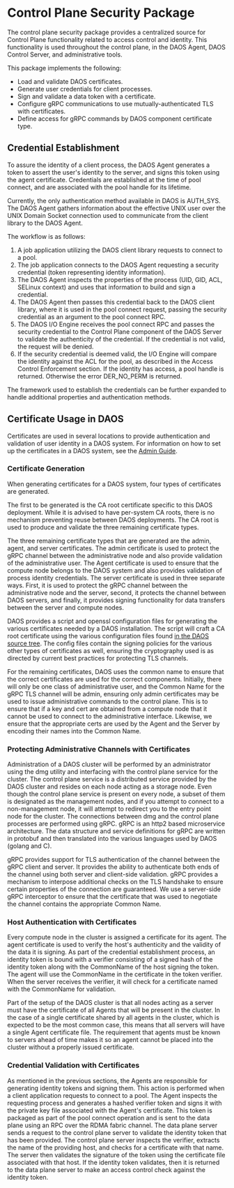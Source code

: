 # Control Plane Security Package

The control plane security package provides a centralized source for Control
Plane functionality related to access control and identity. This functionality
is used throughout the control plane, in the DAOS Agent, DAOS Control Server,
and administrative tools.

This package implements the following:

- Load and validate DAOS certificates.
- Generate user credentials for client processes.
- Sign and validate a data token with a certificate.
- Configure gRPC communications to use mutually-authenticated TLS with
  certificates.
- Define access for gRPC commands by DAOS component certificate type.

## Credential Establishment

To assure the identity of a client process, the DAOS Agent generates a token to
assert the user's identity to the server, and signs this token using the agent
certificate. Credentials are established at the time of pool connect, and are
associated with the pool handle for its lifetime.

Currently, the only authentication method available in DAOS is AUTH_SYS. The
DAOS Agent gathers information about the effective UNIX user over the UNIX
Domain Socket connection used to communicate from the client library to the
DAOS Agent.

The workflow is as follows:

1.  A job application utilizing the DAOS client library requests to connect to
    a pool.
2.  The job application connects to the DAOS Agent requesting a security
    credential (token representing identity information).
3.  The DAOS Agent inspects the properties of the process (UID, GID, ACL,
    SELinux context) and uses that information to build and sign a credential.
4.  The DAOS Agent then passes this credential back to the DAOS client library,
    where it is used in the pool connect request, passing the security
    credential as an argument to the pool connect RPC.
5.  The DAOS I/O Engine receives the pool connect RPC and passes the security
    credential to the Control Plane component of the DAOS Server to validate the
    authenticity of the credential. If the credential is not valid, the request
    will be denied.
6.  If the security credential is deemed valid, the I/O Engine will compare the
    identity against the ACL for the pool, as described in the Access Control
    Enforcement section. If the identity has access, a pool handle is returned.
    Otherwise the error DER_NO_PERM is returned.

The framework used to establish the credentials can be further expanded to
handle additional properties and authentication methods.

## Certificate Usage in DAOS

Certificates are used in several locations to provide authentication and
validation of user identity in a DAOS system.
For information on how to set up the certificates in a DAOS system, see the
[Admin Guide](/docs/admin/deployment.md#certificate-configuration).

### Certificate Generation

When generating certificates for a DAOS system, four types of certificates are
generated.

The first to be generated is the CA root certificate specific to this DAOS
deployment. While it is advised to have per-system CA roots, there is no
mechanism preventing reuse between DAOS deployments. The CA root is used to
produce and validate the three remaining certificate types.

The three remaining certificate types that are generated are the admin, agent,
and server certificates. The admin certificate is used to protect the gRPC
channel between the administrative node and also provide validation of the
administrative user. The Agent certificate is used to ensure that the compute
node belongs to the DAOS system and also provides validation of process identity
credentials. The server certificate is used in three separate ways. First, it is
used to protect the gRPC channel between the administrative node and the server,
second, it protects the channel between DAOS servers, and finally, it provides
signing functionality for data transfers between the server and compute nodes.

DAOS provides a script and openssl configuration files for generating the
various certificates needed by a DAOS installation. The script will craft a CA
root certificate using the various configuration files found
[in the DAOS source tree](/utils/certs).
The config files contain the signing policies for the various other types of
certificates as well, ensuring the cryptography used is as directed by current
best practices for protecting TLS channels.

For the remaining certificates, DAOS uses the common name to ensure that the
correct certificates are used for the correct components. Initially, there will
only be one class of administrative user, and the Common Name for the gRPC TLS
channel will be admin, ensuring only admin certificates may be used to issue
administrative commands to the control plane. This is to ensure that if a key
and cert are obtained from a compute node that it cannot be used to connect to
the administrative interface. Likewise, we ensure that the appropriate certs are
used by the Agent and the Server by encoding their names into the Common Name.

### Protecting Administrative Channels with Certificates

Administration of a DAOS cluster will be performed by an administrator using the
dmg utility and interfacing with the control plane service for the cluster. The
control plane service is a distributed service provided by the DAOS cluster and
resides on each node acting as a storage node. Even though the control plane
service is present on every node, a subset of them is designated as the
management nodes, and if you attempt to connect to a non-management node, it
will attempt to redirect you to the entry point node for the cluster. The
connections between dmg and the control plane processes are performed using
gRPC. gRPC is an http2 based microservice architecture. The data structure and
service definitions for gRPC are written in protobuf and then translated into
the various languages used by DAOS (golang and C).

gRPC provides support for TLS authentication of the channel between the gRPC
client and server. It provides the ability to authenticate both ends of the
channel using both server and client-side validation. gRPC provides a mechanism
to interpose additional checks on the TLS handshake to ensure certain properties
of the connection are guaranteed. We use a server-side gRPC interceptor to
ensure that the certificate that was used to negotiate the channel contains the
appropriate Common Name.

### Host Authentication with Certificates

Every compute node in the cluster is assigned a certificate for its agent. The
agent certificate is used to verify the host's authenticity and the validity of
the data it is signing.  As part of the credential establishment process, an
identity token is bound with a verifier consisting of a signed hash of the
identity token along with the CommonName of the host signing the token. The
agent will use the CommonName in the certificate in the token verifier. When
the server receives the verifier, it will check for a certificate named with the
CommonName for validation.

Part of the setup of the DAOS cluster is that all nodes acting as a server must
have the certificate of all Agents that will be present in the cluster. In the
case of a single certificate shared by all agents in the cluster, which is
expected to be the most common case, this means that all servers will have a
single Agent certificate file. The requirement that agents must be known to
servers ahead of time makes it so an agent cannot be placed into the cluster
without a properly issued certificate.

### Credential Validation with Certificates

As mentioned in the previous sections, the Agents are responsible for generating
identity tokens and signing them. This action is performed when a client
application requests to connect to a pool. The Agent inspects the requesting
process and generates a hashed verifier token and signs it with the private key
file associated with the Agent's certificate. This token is packaged as part of
the pool connect operation and is sent to the data plane using an RPC over the
RDMA fabric channel. The data plane server sends a request to the control plane
server to validate the identity token that has been provided.
The control plane server inspects the verifier, extracts the name of the
providing host, and checks for a certificate with that name. The server then
validates the signature of the token using the certificate file associated with
that host. If the identity token validates, then it is returned to the
data plane server to make an access control check against the identity token.
